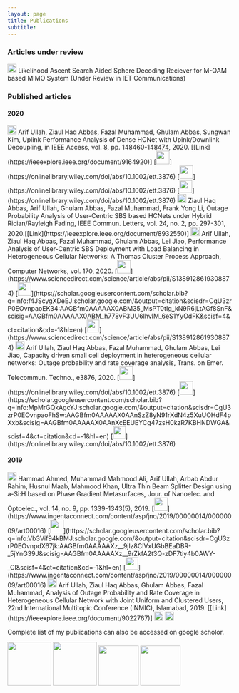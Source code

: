 ```yaml
---
layout: page
title: Publications
subtitle: 
---
```




### Articles under review

<img src="../img/journal-article.png" height="20px">
Likelihood Ascent Search Aided Sphere Decoding Reciever for M-QAM based MIMO System (Under Review in IET Communications)

### Published articles

#### 2020

<img src="../img/journal-article.png" height="20px">
Arif Ullah, Ziaul Haq Abbas, Fazal Muhammad, Ghulam Abbas, Sungwan Kim, Uplink Performance Analysis of Dense HCNet with Upink/Downlink Decoupling, in IEEE Access, vol. 8, pp. 148460-148474, 2020. [[Link](https://ieeexplore.ieee.org/document/9164920)] [<img src="../img/pdf.png" height="30px">](https://onlinelibrary.wiley.com/doi/abs/10.1002/ett.3876) [<img src="../img/bib.png" height="30px">](https://onlinelibrary.wiley.com/doi/abs/10.1002/ett.3876) [<img src="../img/abstract.png" height="28px">](https://onlinelibrary.wiley.com/doi/abs/10.1002/ett.3876) 

<img src="../img/journal-article.png" height="20px">
Ziaul Haq Abbas, Arif Ullah, Ghulam Abbas, Fazal Muhammad, Frank Yong Li, Outage Probability Analysis of User-Centric SBS based HCNets under Hybrid Rician/Rayleigh Fading, IEEE Commun. Letters, vol. 24, no. 2, pp. 297-301, 2020.[[Link](https://ieeexplore.ieee.org/document/8932550)]

<img src="../img/journal-article.png" height="20px">
Arif Ullah, Ziaul Haq Abbas, Fazal Muhammad, Ghulam Abbas, Lei Jiao, Performance Analysis of User-Centric SBS Deployment with Load Balancing in Heterogeneous Cellular Networks: A Thomas Cluster Process Approach, Computer Networks, vol. 170, 2020. [<img src="../img/pdf.png" height="30px">](https://www.sciencedirect.com/science/article/abs/pii/S1389128619308874) [<img src="../img/bib.png" height="30px">](https://scholar.googleusercontent.com/scholar.bib?q=info:f4JScygXDeEJ:scholar.google.com/&output=citation&scisdr=CgU3zrP0EOvnpaoEK34:AAGBfm0AAAAAX0ABM35_MsPT0tIg_kN9R6jLtAGf8SnF&scisig=AAGBfm0AAAAAX0ABM_h778vF3UU6lhvIM_6eS1YyOdFK&scisf=4&ct=citation&cd=-1&hl=en) [<img src="../img/abstract.png" height="28px">](https://www.sciencedirect.com/science/article/abs/pii/S1389128619308874)

<img src="../img/journal-article.png" height="20px">
Arif Ullah, Ziaul Haq Abbas, Fazal Muhammad, Ghulam Abbas, Lei Jiao, Capacity driven small cell deployment in heterogeneous cellular networks: Outage probability and rate coverage analysis, Trans. on Emer. Telecommun. Techno., e3876, 2020. [<img src="../img/pdf.png" height="30px">](https://onlinelibrary.wiley.com/doi/abs/10.1002/ett.3876) [<img src="../img/bib.png" height="30px">](https://scholar.googleusercontent.com/scholar.bib?q=info:MpMrGQkAgcYJ:scholar.google.com/&output=citation&scisdr=CgU3zrP0EOvnpaoFhSw:AAGBfm0AAAAAX0AAnSzZ8yN91rXdN4z5XuUOHdF4pXxb&scisig=AAGBfm0AAAAAX0AAnXcEEUEYCg47zsH0kzR7KBHNDWGA&scisf=4&ct=citation&cd=-1&hl=en) [<img src="../img/abstract.png" height="28px">](https://onlinelibrary.wiley.com/doi/abs/10.1002/ett.3876) 

#### 2019

<img src="../img/journal-article.png" height="20px">
Hammad Ahmed, Muhammad Mahmood Ali, Arif Ullah, Arbab Abdur Rahim, Husnul Maab, Mahmood Khan, Ultra Thin Beam Splitter Design using a-Si:H based on Phase Gradient Metasurfaces, Jour. of Nanoelec. and Optoelec., vol. 14, no. 9, pp. 1339-1343(5), 2019. [<img src="../img/pdf.png" height="30px">](https://www.ingentaconnect.com/content/asp/jno/2019/00000014/00000009/art00016) [<img src="../img/bib.png" height="30px">](https://scholar.googleusercontent.com/scholar.bib?q=info:Vb3Vif94kBMJ:scholar.google.com/&output=citation&scisdr=CgU3zrP0EOvnpdX67jk:AAGBfm0AAAAAXz__9jlz8ClVxUGbBEaDBR-_5jYnG39J&scisig=AAGBfm0AAAAAXz__9rZkfA2t3Q-zDF7tiy4b0AWY-_Cl&scisf=4&ct=citation&cd=-1&hl=en) [<img src="../img/abstract.png" height="28px">](https://www.ingentaconnect.com/content/asp/jno/2019/00000014/00000009/art00016) 

<img src="../img/conference-paper.png" height="20px">
Arif Ullah, Ziaul Haq Abbas, Ghulam Abbas, Fazal Muhammad, Analysis of Outage Probability and Rate Coverage in Heterogeneous Cellular Network with Joint Uniform and Clustered Users, 22nd International Multitopic Conference (INMIC), Islamabad, 2019. [[Link](https://ieeexplore.ieee.org/document/9022767)]


<img src="../img/workshop-paper.png" height="20px">


<img src="../img/book-chapter.png" height="20px">



Complete list of my publications can also be accessed on google scholor.


[<img src="../img/googlescholor.png" height="98px">](https://scholar.google.com/citations?user=gktHbTcAAAAJ&hl=en)
[<img src="../img/researchgate.png" height="98px">](https://www.researchgate.net/profile/Arif_Ullah_Khan3)
[<img src="../img/orcid.png" height="90px">](https://orcid.org/0000-0002-0555-6644)
[<img src="../img/linkedin.png" height="90px">](https://www.linkedin.com/in/arifullah012/)








































